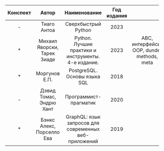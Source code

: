 | Конспект |            Автор            |                     Наименование                      | Год издания |                                            |
|:--------:|:---------------------------:|:-----------------------------------------------------:|:-----------:|:------------------------------------------:|
|    -     |         Тиаго Антоа         |                  Сверхбыстрый Python                  |    2023     |                                            |
|    *     | Михаил Яворски, Тарек Зиаде |  Python. Лучшие практики и инструменты. 4-е издание.  |    2023     | ABC, интерфейсы, OOP, dunder methods, meta |
|    *     |        Моргунов Е.П.        |             PostgreSQL. Основы языка SQL              |    2018     |                                            |
|    -     |   Дэвид Томас, Эндрю Хант   |                 Программист-прагматик                 |    2020     |                                            |
|    *     |  Бэнкс Алекс, Порселло Ева  | GraphQL: язык запросов для современных веб-приложений |    2019     |                                            |